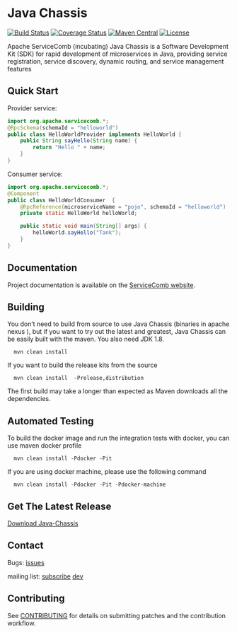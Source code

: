 # Java Chassis  
[![Build Status](https://travis-ci.org/apache/incubator-servicecomb-java-chassis.svg?branch=master)](https://travis-ci.org/apache/incubator-servicecomb-java-chassis?branch=master) [![Coverage Status](https://coveralls.io/repos/github/apache/incubator-servicecomb-java-chassis/badge.svg?branch=master)](https://coveralls.io/github/apache/incubator-servicecomb-java-chassis?branch=master) [![Maven Central](https://maven-badges.herokuapp.com/maven-central/org.apache.servicecomb/java-chassis-core/badge.svg)](http://search.maven.org/#search%7Cga%7C1%7Corg.apache.servicecomb) [![License](https://img.shields.io/badge/license-Apache%202-4EB1BA.svg)](https://www.apache.org/licenses/LICENSE-2.0.html)  

Apache ServiceComb (incubating) Java Chassis is a Software Development Kit (SDK) for rapid development of microservices in Java, providing service registration, service discovery, dynamic routing, and service management features

## Quick Start

Provider service:
```java
import org.apache.servicecomb.*;
@RpcSchema(schemaId = "helloworld")
public class HelloWorldProvider implements HelloWorld {
    public String sayHello(String name) {
        return "Hello " + name;
    }
}
```

Consumer service:
```java
import org.apache.servicecomb.*;
@Component
public class HelloWorldConsumer  {
	@RpcReference(microserviceName = "pojo", schemaId = "helloworld")
	private static HelloWorld helloWorld;

	public static void main(String[] args) {
		helloWorld.sayHello("Tank");
	}
}
```

## Documentation

Project documentation is available on the [ServiceComb website][servicecomb-website].

[servicecomb-website]: http://servicecomb.incubator.apache.org/

## Building

You don’t need to build from source to use Java Chassis (binaries in apache nexus ), but if you want to try out the latest and greatest, Java Chassis can be easily built with the maven.  You also need JDK 1.8.

      mvn clean install

If you want to build the release kits from the source

      mvn clean install  -Prelease,distribution

The first build may take a longer than expected as Maven downloads all the dependencies.

## Automated Testing

  To build the docker image and run the integration tests with docker, you can use maven docker profile

      mvn clean install -Pdocker -Pit

  If you are using docker machine, please use the following command

      mvn clean install -Pdocker -Pit -Pdocker-machine


## Get The Latest Release

[Download Java-Chassis](http://servicecomb.incubator.apache.org/release/java-chassis-downloads/)


## Contact

Bugs: [issues](https://issues.apache.org/jira/browse/SCB)

mailing list: [subscribe](mailto:dev-subscribe@servicecomb.incubator.apache.org)  [dev](https://lists.apache.org/list.html?dev@servicecomb.apache.org)


## Contributing

See [CONTRIBUTING](http://servicecomb.incubator.apache.org/developers/contributing) for details on submitting patches and the contribution workflow.
